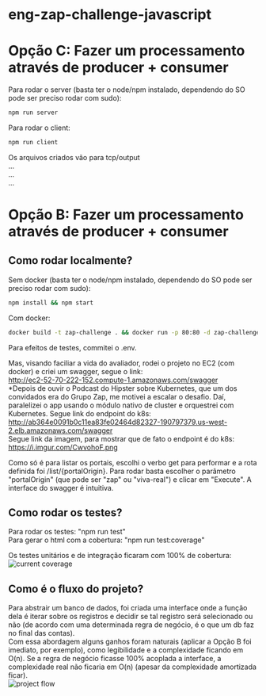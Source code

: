 # eng-zap-challenge-javascript

# Opção C: Fazer um processamento através de producer + consumer
Para rodar o server (basta ter o node/npm instalado, dependendo do SO pode ser preciso rodar com sudo):  
```bash
npm run server
```  
Para rodar o client:  
```bash
npm run client
```  
Os arquivos criados vão para tcp/output  
...  
...  
...  
# Opção B: Fazer um processamento através de producer + consumer
## Como rodar localmente?
Sem docker (basta ter o node/npm instalado, dependendo do SO pode ser preciso rodar com sudo):  
```bash
npm install && npm start
```   
Com docker:  
```bash
docker build -t zap-challenge . && docker run -p 80:80 -d zap-challenge  
```  
Para efeitos de testes, commitei o .env.  

Mas, visando faciliar a vida do avaliador, rodei o projeto no EC2 (com docker) e criei um swagger, segue o link:  
http://ec2-52-70-222-152.compute-1.amazonaws.com/swagger  
*Depois de ouvir o Podcast do Hipster sobre Kubernetes, que um dos convidados era do Grupo Zap, me motivei a escalar o desafio. Daí, paralelizei o app usando o módulo nativo de cluster e orquestrei com Kubernetes. Segue link do endpoint do k8s:  
http://ab364e0091b0c11ea83fe02464d82327-190797379.us-west-2.elb.amazonaws.com/swagger  
Segue link da imagem, para mostrar que de fato o endpoint é do k8s: https://i.imgur.com/CwvohoF.png  

Como só é para listar os portais, escolhi o verbo get para performar e a rota definida foi /list/{portalOrigin}. Para rodar basta escolher o parâmetro "portalOrigin" (que pode ser "zap" ou "viva-real") e clicar em "Execute". A interface do swagger é intuitiva.

## Como rodar os testes?
Para rodar os testes: "npm run test"  
Para gerar o html com a cobertura: "npm run test:coverage"  
  
Os testes unitários e de integração ficaram com 100% de cobertura:  
![current coverage](https://i.ibb.co/dtctWRj/Screenshot-from-2019-12-09-03-40-58.png)

## Como é o fluxo do projeto?
Para abstrair um banco de dados, foi criada uma interface onde a função dela é iterar sobre os registros e decidir se tal registro será selecionado ou não (de acordo com uma determinada regra de negócio, é o que um db faz no final das contas).  
Com essa abordagem alguns ganhos foram naturais (aplicar a Opção B foi imediato, por exemplo), como legibilidade e a complexidade ficando em O(n). Se a regra de negócio ficasse 100% acoplada a interface, a complexidade real não ficaria em O(n) (apesar da complexidade amortizada ficar).  
![project flow](https://i.ibb.co/cQMCLvq/Screenshot-from-2019-12-09-03-28-13.png)
